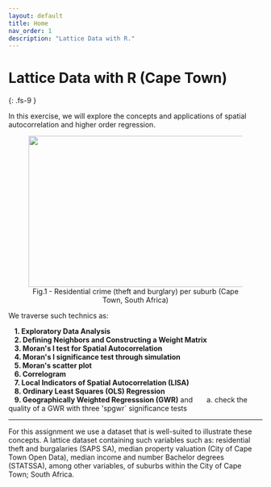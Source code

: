 ```yaml
---
layout: default
title: Home
nav_order: 1
description: "Lattice Data with R."
---
```


# Lattice Data with R (Cape Town)
{: .fs-9 }

In this exercise, we will explore the concepts and applications of spatial autocorrelation and higher order regression. 

<figure><center>
  <img src="{{site.baseurl | prepend: site.url}}/img/plotly.png" style="width: 800px; height: 300px; border: 0px">
  <figcaption>Fig.1 - Residential crime (theft and burglary) per suburb (Cape Town, South Africa) </figcaption>
</center></figure> 

<!-- <iframe src="{{site.baseurl | prepend: site.url}}/img/plotly.html" style="width: 800px; height: 300px; border: 0px"></iframe> -->
We traverse such technics as:

&nbsp;&nbsp;&nbsp;**1. Exploratory Data Analysis**  
&nbsp;&nbsp;&nbsp;**2. Defining Neighbors and Constructing a Weight Matrix**  
&nbsp;&nbsp;&nbsp;**3. Moran's I test for Spatial Autocorrelation**  
&nbsp;&nbsp;&nbsp;**4. Moran's I significance test through simulation**  
&nbsp;&nbsp;&nbsp;**5. Moran's scatter plot**   
&nbsp;&nbsp;&nbsp;**6. Correlogram**  
&nbsp;&nbsp;&nbsp;**7. Local Indicators of Spatial Autocorrelation (LISA)**  
&nbsp;&nbsp;&nbsp;**8. Ordinary Least Squares (OLS) Regression**  
&nbsp;&nbsp;&nbsp;**9. Geographically Weighted Regresssion (GWR)**  and 
&nbsp;&nbsp;&nbsp;&nbsp;&nbsp;&nbsp;a. check the quality of a GWR with three 'spgwr` significance tests

<!--<figure><center>
  <img src="{{site.baseurl | prepend: site.url}}/img/5-fold.png" style="width: 800px; height: 300px; border: 0px">
  <figcaption>Fig.2 - Inverse Distance Weighting, 2nd-order Ordinary Least Squares and Ordinary Kriging interpolation </figcaption>
</center></figure>-->
_____
For this assignment we use a dataset that is well-suited to illustrate these concepts. A lattice dataset containing such variables such as: residential theft and burgalaries (SAPS SA), median property valuation (City of Cape Town Open Data), median income and number Bachelor degrees (STATSSA), among other variables, of suburbs within the City of Cape Town; South Africa.

<!--The [meuse](https://search.r-project.org/CRAN/refmans/sp/html/meuse.html) dataset which comes with the `gstat` package. 
**meuse**: gives locations (on a regular grid) and topsoil heavy metal concentrations, along with a number of soil and landscape variables at the observation locations, collected in a flood plain of the river Meuse, near the village of Stein (NL). Heavy metal concentrations are from composite samples of an area of approximately 15 m x 15 m.-->
